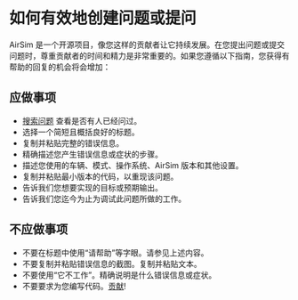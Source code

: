 # 如何有效地创建问题或提问

AirSim 是一个开源项目，像您这样的贡献者让它持续发展。在您提出问题或提交问题时，尊重贡献者的时间和精力是非常重要的。如果您遵循以下指南，您获得有帮助的回复的机会将会增加：

## 应做事项

* [搜索问题](https://github.com/Microsoft/AirSim/issues?utf8=%E2%9C%93&q=is%3Aissue) 查看是否有人已经问过。
* 选择一个简短且概括良好的标题。
* 复制并粘贴完整的错误信息。
* 精确描述您产生错误信息或症状的步骤。
* 描述您使用的车辆、模式、操作系统、AirSim 版本和其他设置。
* 复制并粘贴最小版本的代码，以重现该问题。
* 告诉我们您想要实现的目标或预期输出。
* 告诉我们您迄今为止为调试此问题所做的工作。

## 不应做事项

* 不要在标题中使用“请帮助”等字眼。请参见上述内容。
* 不要复制并粘贴错误信息的截图。复制并粘贴文本。
* 不要使用“它不工作”。精确说明是什么错误信息或症状。
* 不要要求为您编写代码。[贡献](CONTRIBUTING.md)!